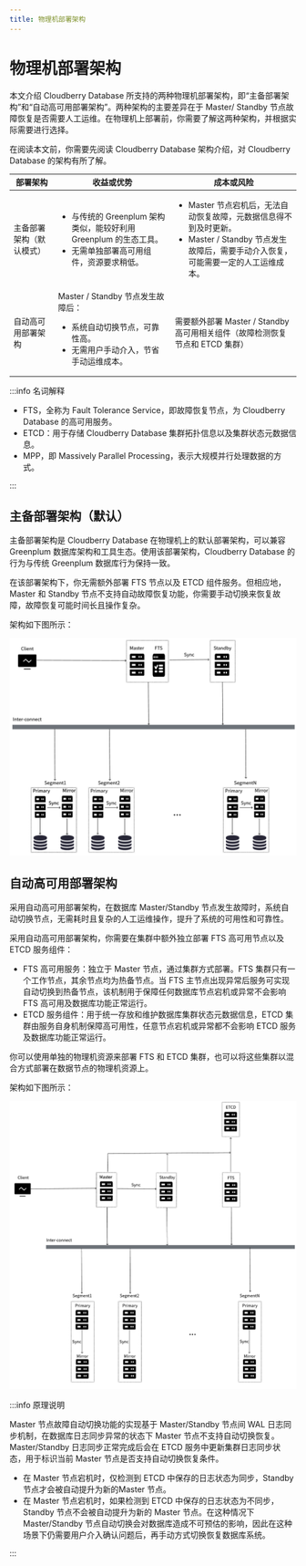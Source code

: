 ```yaml
---
title: 物理机部署架构
---
```


# 物理机部署架构

本文介绍 Cloudberry Database 所支持的两种物理机部署架构，即“主备部署架构”和“自动高可用部署架构”。两种架构的主要差异在于 Master/ Standby 节点故障恢复是否需要人工运维。在物理机上部署前，你需要了解这两种架构，并根据实际需要进行选择。

在阅读本文前，你需要先阅读 Cloudberry Database 架构介绍，对 Cloudberry Database 的架构有所了解。

| 部署架构                 | 收益或优势 | 成本或风险 |
| ------------------------ | ---- | ---- |
| 主备部署架构（默认模式） | <ul><li>与传统的 Greenplum 架构类似，能较好利用 Greenplum 的生态工具。</li><li>无需单独部署高可用组件，资源要求稍低。</li></ul>     |  <ul><li>Master 节点宕机后，无法自动恢复故障，元数据信息得不到及时更新。</li><li>Master / Standby 节点发生故障后，需要手动介入恢复，可能需要一定的人工运维成本。</li></ul>    |
| 自动高可用部署架构         |  Master / Standby 节点发生故障后：<ul><li>系统自动切换节点，可靠性高。</li><li>无需用户手动介入，节省手动运维成本。</li></ul>    |  需要额外部署 Master / Standby 高可用相关组件（故障检测恢复节点和 ETCD 集群）    |

:::info 名词解释

- FTS，全称为 Fault Tolerance Service，即故障恢复节点，为 Cloudberry Database 的高可用服务。
- ETCD：用于存储 Cloudberry Database 集群拓扑信息以及集群状态元数据信息。
- MPP，即 Massively Parallel Processing，表示大规模并行处理数据的方式。

:::

## 主备部署架构（默认）

主备部署架构是 Cloudberry Database 在物理机上的默认部署架构，可以兼容 Greenplum 数据库架构和工具生态。使用该部署架构，Cloudberry Database 的行为与传统 Greenplum 数据库行为保持一致。

在该部署架构下，你无需额外部署 FTS 节点以及 ETCD 组件服务。但相应地，Master 和 Standby 节点不支持自动故障恢复功能，你需要手动切换来恢复故障，故障恢复可能时间长且操作复杂。

架构如下图所示：

![主备部署架构图](./media/cbdb-deploy-manual-high-avail.png)

## 自动高可用部署架构

采用自动高可用部署架构，在数据库 Master/Standby 节点发生故障时，系统自动切换节点，无需耗时且复杂的人工运维操作，提升了系统的可用性和可靠性。

采用自动高可用部署架构，你需要在集群中额外独立部署 FTS 高可用节点以及 ETCD 服务组件：

- FTS 高可用服务：独立于 Master 节点，通过集群方式部署。FTS 集群只有一个工作节点，其余节点均为热备节点。当 FTS 主节点出现异常后服务可实现自动切换到热备节点，该机制用于保障任何数据库节点宕机或异常不会影响 FTS 高可用及数据库功能正常运行。
- ETCD 服务组件：用于统一存放和维护数据库集群状态元数据信息，ETCD 集群由服务自身机制保障高可用性，任意节点宕机或异常都不会影响 ETCD 服务及数据库功能正常运行。

你可以使用单独的物理机资源来部署 FTS 和 ETCD 集群，也可以将这些集群以混合方式部署在数据节点的物理机资源上。

架构如下图所示：

![自动高可用部署架构](./media/cbdb-deploy-auto-high-avail.png)

:::info 原理说明

Master 节点故障自动切换功能的实现基于 Master/Standby 节点间 WAL 日志同步机制，在数据库日志同步异常的状态下 Master 节点不支持自动切换恢复。Master/Standby 日志同步正常完成后会在 ETCD 服务中更新集群日志同步状态，用于标识当前 Master 节点是否支持自动切换恢复条件。

- 在 Master 节点宕机时，仅检测到 ETCD 中保存的日志状态为同步，Standby 节点才会被自动提升为新的Master 节点。
- 在 Master 节点宕机时，如果检测到 ETCD 中保存的日志状态为不同步，Standby 节点不会被自动提升为新的 Master 节点。在这种情况下 Master/Standby 节点自动切换会对数据库造成不可预估的影响，因此在这种场景下仍需要用户介入确认问题后，再手动方式切换恢复数据库系统。

:::